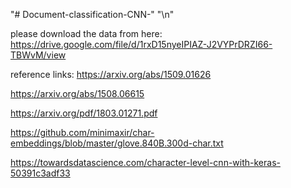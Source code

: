 "# Document-classification-CNN-" "\n"

please download the data from here: https://drive.google.com/file/d/1rxD15nyeIPIAZ-J2VYPrDRZI66-TBWvM/view

reference links: 
https://arxiv.org/abs/1509.01626

https://arxiv.org/abs/1508.06615

https://arxiv.org/pdf/1803.01271.pdf

https://github.com/minimaxir/char-embeddings/blob/master/glove.840B.300d-char.txt

https://towardsdatascience.com/character-level-cnn-with-keras-50391c3adf33

